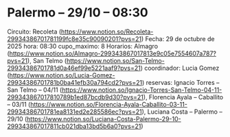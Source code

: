 # Palermo – 29/10 – 08:30

Circuito: Recoleta (https://www.notion.so/Recoleta-29934386701781199fc8e35c90090201?pvs=21)
Fecha: 29 de octubre de 2025
hora: 08:30
cupo_maximo: 8
Horarios: Almagro (https://www.notion.so/Almagro-299343867017813e9c05e7554607a787?pvs=21), San Telmo (https://www.notion.so/San-Telmo-29934386701781d0a46ef99e5221aaf9?pvs=21)
coordinador: Lucia Gomez (https://www.notion.so/Lucia-Gomez-29934386701781b0ba41efb30a794cd2?pvs=21)
reservas: Ignacio Torres – San Telmo – 04/11 (https://www.notion.so/Ignacio-Torres-San-Telmo-04-11-299343867017810789b1ed87bcdb9d30?pvs=21), Florencia Ayala – Caballito – 03/11 (https://www.notion.so/Florencia-Ayala-Caballito-03-11-29934386701781ea8131ed2e285586ec?pvs=21), Luciana Costa – Palermo – 29/10 (https://www.notion.so/Luciana-Costa-Palermo-29-10-299343867017811cb021dba13bd5b6a0?pvs=21)